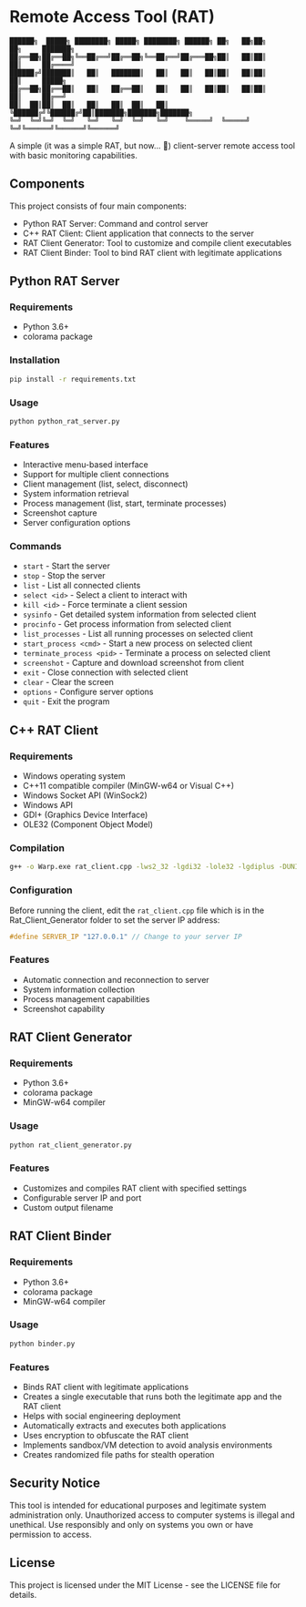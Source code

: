 # Remote Access Tool (RAT)

```
██████╗  █████╗ ████████╗ █████╗ ████████╗ ██████╗ ██╗   ██╗██╗     ██╗     ███████╗
██╔══██╗██╔══██╗╚══██╔══╝██╔══██╗╚══██╔══╝██╔═══██╗██║   ██║██║     ██║     ██╔════╝
██████╔╝███████║   ██║   ███████║   ██║   ██║   ██║██║   ██║██║     ██║     █████╗
██╔══██╗██╔══██║   ██║   ██╔══██║   ██║   ██║   ██║██║   ██║██║     ██║     ██╔══╝
██║  ██║██║  ██║   ██║   ██║  ██║   ██║   ╚██████╔╝╚██████╔╝██║███████╗███████╗███████╗
╚═╝  ╚═╝╚═╝  ╚═╝   ╚═╝   ╚═╝  ╚═╝   ╚═╝    ╚═════╝  ╚═════╝ ╚═╝╚══════╝╚══════╝╚══════╝
```

A simple (it was a simple RAT, but now... 🐀) client-server remote access tool with basic monitoring capabilities.

## Components

This project consists of four main components:

- Python RAT Server: Command and control server
- C++ RAT Client: Client application that connects to the server
- RAT Client Generator: Tool to customize and compile client executables
- RAT Client Binder: Tool to bind RAT client with legitimate applications

## Python RAT Server

### Requirements

- Python 3.6+
- colorama package

### Installation

```bash
pip install -r requirements.txt
```

### Usage

```bash
python python_rat_server.py
```

### Features

- Interactive menu-based interface
- Support for multiple client connections
- Client management (list, select, disconnect)
- System information retrieval
- Process management (list, start, terminate processes)
- Screenshot capture
- Server configuration options

### Commands

- `start` - Start the server
- `stop` - Stop the server
- `list` - List all connected clients
- `select <id>` - Select a client to interact with
- `kill <id>` - Force terminate a client session
- `sysinfo` - Get detailed system information from selected client
- `procinfo` - Get process information from selected client
- `list_processes` - List all running processes on selected client
- `start_process <cmd>` - Start a new process on selected client
- `terminate_process <pid>` - Terminate a process on selected client
- `screenshot` - Capture and download screenshot from client
- `exit` - Close connection with selected client
- `clear` - Clear the screen
- `options` - Configure server options
- `quit` - Exit the program

## C++ RAT Client

### Requirements

- Windows operating system
- C++11 compatible compiler (MinGW-w64 or Visual C++)
- Windows Socket API (WinSock2)
- Windows API
- GDI+ (Graphics Device Interface)
- OLE32 (Component Object Model)

### Compilation

```bash
g++ -o Warp.exe rat_client.cpp -lws2_32 -lgdi32 -lole32 -lgdiplus -DUNICODE -D_UNICODE
```

### Configuration

Before running the client, edit the `rat_client.cpp` file which is in the Rat_Client_Generator folder to set the server IP address:

```cpp
#define SERVER_IP "127.0.0.1" // Change to your server IP
```

### Features

- Automatic connection and reconnection to server
- System information collection
- Process management capabilities
- Screenshot capability

## RAT Client Generator

### Requirements

- Python 3.6+
- colorama package
- MinGW-w64 compiler

### Usage

```bash
python rat_client_generator.py
```

### Features

- Customizes and compiles RAT client with specified settings
- Configurable server IP and port
- Custom output filename

## RAT Client Binder

### Requirements

- Python 3.6+
- colorama package
- MinGW-w64 compiler

### Usage

```bash
python binder.py
```

### Features

- Binds RAT client with legitimate applications
- Creates a single executable that runs both the legitimate app and the RAT client
- Helps with social engineering deployment
- Automatically extracts and executes both applications
- Uses encryption to obfuscate the RAT client
- Implements sandbox/VM detection to avoid analysis environments
- Creates randomized file paths for stealth operation

## Security Notice

This tool is intended for educational purposes and legitimate system administration only. Unauthorized access to computer systems is illegal and unethical. Use responsibly and only on systems you own or have permission to access.

## License

This project is licensed under the MIT License - see the LICENSE file for details.

